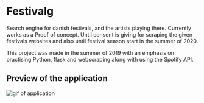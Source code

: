 # Festivalg 
Search engine for danish festivals, and the artists playing there.
Currently works as a Proof of concept. Until consent is giving for scraping the given festivals websites and also until festival season start in the summer of 2020.

This project was made in the summer of 2019 with an emphasis on practising Python, flask and webscraping along with using the Spotify API.

## Preview of the application
![gif of application](http://korius.dk/github/festivalg.gif)
 
